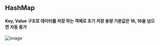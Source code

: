 ## HashMap
#### Key, Value 구조로 데이터를 저장 하는 객체로 초기 저장 용량 기본값은 16, 16을 넘으면 자동 증가 

![image](https://user-images.githubusercontent.com/11780795/153630289-c35b169f-43cd-43f6-babf-bda4cadc2e79.png)
